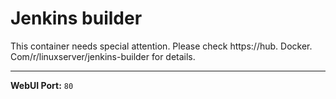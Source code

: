 # Jenkins builder

This container needs special attention. Please check https://hub. Docker. Com/r/linuxserver/jenkins-builder for details.

---

**WebUI Port:** `80`